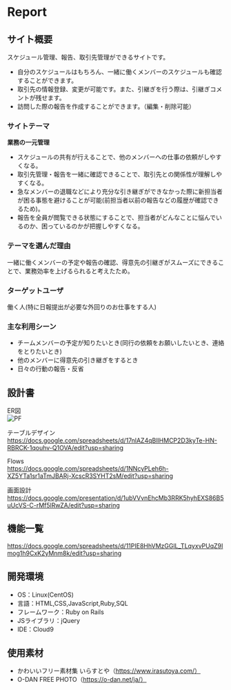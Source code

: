 # Report

## サイト概要
スケジュール管理、報告、取引先管理ができるサイトです。
- 自分のスケジュールはもちろん、一緒に働くメンバーのスケジュールも確認することができます。
- 取引先の情報登録、変更が可能です。また、引継ぎを行う際は、引継ぎコメントが残せます。
- 訪問した際の報告を作成することができます。（編集・削除可能）

### サイトテーマ
**業務の一元管理**
- スケジュールの共有が行えることで、他のメンバーへの仕事の依頼がしやすくなる。
- 取引先管理・報告を一緒に確認できることで、取引先との関係性が理解しやすくなる。
- 急なメンバーの退職などにより充分な引き継ぎができなかった際に新担当者が困る事態を避けることが可能(前担当者以前の報告などの履歴が確認できるため)。
- 報告を全員が閲覧できる状態にすることで、担当者がどんなことに悩んでいるのか、困っているのかが把握しやすくなる。

### テーマを選んだ理由
一緒に働くメンバーの予定や報告の確認、得意先の引継ぎがスムーズにできることで、業務効率を上げるられると考えたため。

### ターゲットユーザ
働く人(特に日報提出が必要な外回りのお仕事をする人)

### 主な利用シーン
- チームメンバーの予定が知りたいとき(同行の依頼をお願いしたいとき、連絡をとりたいとき)
- 他のメンバーに得意先の引き継ぎをするとき
- 日々の行動の報告・反省


## 設計書
ER図  
![PF](https://user-images.githubusercontent.com/78362676/116961565-a243c680-acde-11eb-8265-1688f6e68c1c.png)

テーブルデザイン  
https://docs.google.com/spreadsheets/d/17nlAZ4qBlIHMCP2D3kyTe-HN-RBRCK-1qouhv-Q1OVA/edit?usp=sharing

Flows  
https://docs.google.com/spreadsheets/d/1NNcyPLeh6h-XZ5YTa1sr1aTmJBARj-XcscR3SYHT2sM/edit?usp=sharing

画面設計  
https://docs.google.com/presentation/d/1ubVVvnEhcMb3RRK5hyhEXS86B5uUcVS-C-rMf5lRwZA/edit?usp=sharing

## 機能一覧
https://docs.google.com/spreadsheets/d/11PIE8HhVMzGGlL_TLqyxvPUqZ9Imog1h9CxK2yMnm8k/edit?usp=sharing

## 開発環境
- OS：Linux(CentOS)
- 言語：HTML,CSS,JavaScript,Ruby,SQL
- フレームワーク：Ruby on Rails
- JSライブラリ：jQuery
- IDE：Cloud9

## 使用素材
- かわいいフリー素材集 いらすとや（https://www.irasutoya.com/）
- O-DAN FREE PHOTO（https://o-dan.net/ja/）

